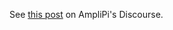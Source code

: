 See [this post](https://amplipi.discourse.group/t/tested-recommended-speakers-and-speaker-wire/31) on AmpliPi's Discourse.
